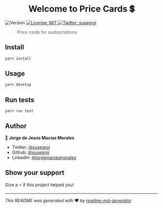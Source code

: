 <h1 align="center">Welcome to Price Cards 💲</h1>
<p>
  <img alt="Version" src="https://img.shields.io/badge/version-1.0.0-blue.svg?cacheSeconds=2592000" />
  <a href="#" target="_blank">
    <img alt="License: MIT" src="https://img.shields.io/badge/License-MIT-yellow.svg" />
  </a>
  <a href="https://twitter.com/susegroj" target="_blank">
    <img alt="Twitter: susegroj" src="https://img.shields.io/twitter/follow/susegroj.svg?style=social" />
  </a>
</p>

> Price cards for susbscriptions

## Install

```sh
yarn install
```

## Usage

```sh
yarn develop
```

## Run tests

```sh
yarn run test
```

## Author

👤 **Jorge de Jesús Macías Morales**

* Twitter: [@susegroj](https://twitter.com/susegroj)
* Github: [@susegroj](https://github.com/susegroj)
* LinkedIn: [@jorgemaciasmorales](https://linkedin.com/in/jorgemaciasmorales)

## Show your support

Give a ⭐️ if this project helped you!

***
_This README was generated with ❤️ by [readme-md-generator](https://github.com/kefranabg/readme-md-generator)_
